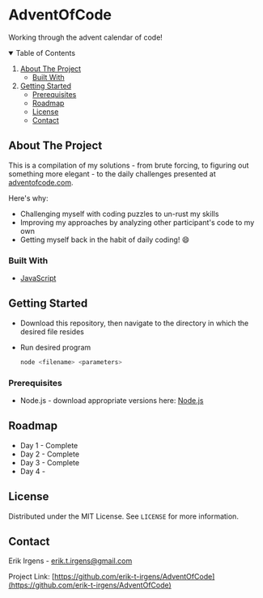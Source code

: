 # AdventOfCode
 Working through the advent calendar of code!


<!-- TABLE OF CONTENTS -->
<details open="open">
  <summary>Table of Contents</summary>
  <ol>
    <li>
      <a href="#about-the-project">About The Project</a>
      <ul>
        <li><a href="#built-with">Built With</a></li>
      </ul>
    </li>
    <li>
      <a href="#getting-started">Getting Started</a>
      <ul>
        <li><a href="#prerequisites">Prerequisites</a></li>
    <li><a href="#roadmap">Roadmap</a></li>
    <li><a href="#license">License</a></li>
    <li><a href="#contact">Contact</a></li>
  </ol>
</details>



<!-- ABOUT THE PROJECT -->
## About The Project

This is a compilation of my solutions - from brute forcing, to figuring out something more elegant - to the daily challenges presented at [adventofcode.com](https://adventofcode.com). 

Here's why:
* Challenging myself with coding puzzles to un-rust my skills
* Improving my approaches by analyzing other participant's code to my own
* Getting myself back in the habit of daily coding! :smile:

### Built With

* [JavaScript](https://www.javascript.com/)

<!-- GETTING STARTED -->
## Getting Started

* Download this repository, then navigate to the directory in which the desired file resides

* Run desired program
  ```sh
  node <filename> <parameters>
  ```

### Prerequisites

* Node.js - download appropriate versions here: [Node.js](https://nodejs.org/en/download/)


<!-- ROADMAP -->
## Roadmap

* Day 1 - Complete
* Day 2 - Complete
* Day 3 - Complete
* Day 4 -

<!-- LICENSE -->
## License

Distributed under the MIT License. See `LICENSE` for more information.



<!-- CONTACT -->
## Contact

Erik Irgens - erik.t.irgens@gmail.com

Project Link: [https://github.com/erik-t-irgens/AdventOfCode](https://github.com/erik-t-irgens/AdventOfCode)

